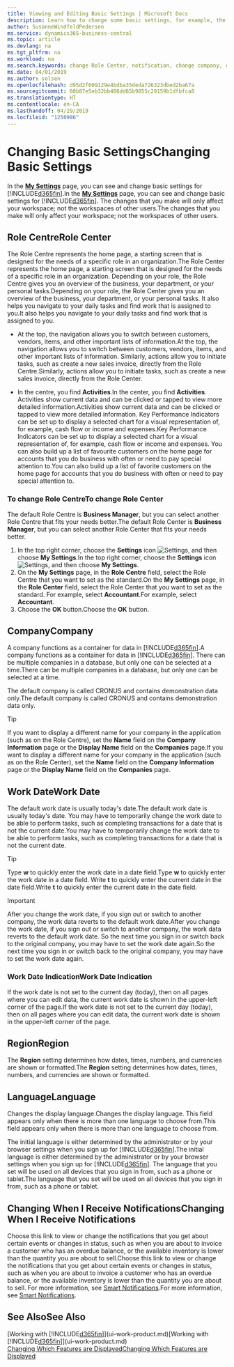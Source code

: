 ```yaml
---
title: Viewing and Editing Basic Settings | Microsoft Docs
description: Learn how to change some basic settings, for example, the Role Centre, company, or the work date.
author: SusanneWindfeldPedersen
ms.service: dynamics365-business-central
ms.topic: article
ms.devlang: na
ms.tgt_pltfrm: na
ms.workload: na
ms.search.keywords: change Role Center, notification, change company, change work date
ms.date: 04/01/2019
ms.author: solsen
ms.openlocfilehash: d95d2f609129e4bdba35deda726323dbed2ba67a
ms.sourcegitcommit: 60b87e5eb32bb408dd65b9855c29159b1dfbfca8
ms.translationtype: HT
ms.contentlocale: en-CA
ms.lasthandoff: 04/29/2019
ms.locfileid: "1250986"
---
```

# <a name="changing-basic-settings"></a><span data-ttu-id="c23b6-103">Changing Basic Settings</span><span class="sxs-lookup"><span data-stu-id="c23b6-103">Changing Basic Settings</span></span>
<span data-ttu-id="c23b6-104">In the [**My Settings**](https://businesscentral.dynamics.com?page=9176 "Go directly to your user settings page in Business Central") page, you can see and change basic settings for [!INCLUDE[d365fin](includes/d365fin_md.md)].</span><span class="sxs-lookup"><span data-stu-id="c23b6-104">In the [**My Settings**](https://businesscentral.dynamics.com?page=9176 "Go directly to your user settings page in Business Central") page, you can see and change basic settings for [!INCLUDE[d365fin](includes/d365fin_md.md)].</span></span> <span data-ttu-id="c23b6-105">The changes that you make will only affect your workspace; not the workspaces of other users.</span><span class="sxs-lookup"><span data-stu-id="c23b6-105">The changes that you make will only affect your workspace; not the workspaces of other users.</span></span>  

## <a name="role-center"></a> <span data-ttu-id="c23b6-106">Role Centre</span><span class="sxs-lookup"><span data-stu-id="c23b6-106">Role Center</span></span>
<span data-ttu-id="c23b6-107">The Role Centre represents the home page, a starting screen that is designed for the needs of a specific role in an organization.</span><span class="sxs-lookup"><span data-stu-id="c23b6-107">The Role Center represents the home page, a starting screen that is designed for the needs of a specific role in an organization.</span></span> <span data-ttu-id="c23b6-108">Depending on your role, the Role Centre gives you an overview of the business, your department, or your personal tasks.</span><span class="sxs-lookup"><span data-stu-id="c23b6-108">Depending on your role, the Role Center gives you an overview of the business, your department, or your personal tasks.</span></span> <span data-ttu-id="c23b6-109">It also helps you navigate to your daily tasks and find work that is assigned to you.</span><span class="sxs-lookup"><span data-stu-id="c23b6-109">It also helps you navigate to your daily tasks and find work that is assigned to you.</span></span>

-   <span data-ttu-id="c23b6-110">At the top, the navigation allows you to switch between customers, vendors, items, and other important lists of information.</span><span class="sxs-lookup"><span data-stu-id="c23b6-110">At the top, the navigation allows you to switch between customers, vendors, items, and other important lists of information.</span></span> <span data-ttu-id="c23b6-111">Similarly, actions allow you to initiate tasks, such as create a new sales invoice, directly from the Role Centre.</span><span class="sxs-lookup"><span data-stu-id="c23b6-111">Similarly, actions allow you to initiate tasks, such as create a new sales invoice, directly from the Role Center.</span></span>

-   <span data-ttu-id="c23b6-112">In the centre, you find **Activities**.</span><span class="sxs-lookup"><span data-stu-id="c23b6-112">In the center, you find **Activities**.</span></span> <span data-ttu-id="c23b6-113">Activities show current data and can be clicked or tapped to view more detailed information.</span><span class="sxs-lookup"><span data-stu-id="c23b6-113">Activities show current data and can be clicked or tapped to view more detailed information.</span></span> <span data-ttu-id="c23b6-114">Key Performance Indicators can be set up to display a selected chart for a visual representation of, for example, cash flow or income and expenses.</span><span class="sxs-lookup"><span data-stu-id="c23b6-114">Key Performance Indicators can be set up to display a selected chart for a visual representation of, for example, cash flow or income and expenses.</span></span> <span data-ttu-id="c23b6-115">You can also build up a list of favourite customers on the home page for accounts that you do business with often or need to pay special attention to.</span><span class="sxs-lookup"><span data-stu-id="c23b6-115">You can also build up a list of favorite customers on the home page for accounts that you do business with often or need to pay special attention to.</span></span>

### <a name="to-change-role-center"></a><span data-ttu-id="c23b6-116">To change Role Centre</span><span class="sxs-lookup"><span data-stu-id="c23b6-116">To change Role Center</span></span>
<span data-ttu-id="c23b6-117">The default Role Centre is **Business Manager**, but you can select another Role Centre that fits your needs better.</span><span class="sxs-lookup"><span data-stu-id="c23b6-117">The default Role Center is **Business Manager**, but you can select another Role Center that fits your needs better.</span></span>
1. <span data-ttu-id="c23b6-118">In the top right corner, choose the **Settings** icon ![Settings](media/ui-experience/settings_icon_small.png "Settings icon for role center"), and then choose **My Settings**.</span><span class="sxs-lookup"><span data-stu-id="c23b6-118">In the top right corner, choose the **Settings** icon ![Settings](media/ui-experience/settings_icon_small.png "Settings icon for role center"), and then choose **My Settings**.</span></span>
2. <span data-ttu-id="c23b6-119">On the **My Settings** page, in the **Role Centre** field, select the Role Centre that you want to set as the standard.</span><span class="sxs-lookup"><span data-stu-id="c23b6-119">On the **My Settings** page, in the **Role Center** field, select the Role Center that you want to set as the standard.</span></span> <span data-ttu-id="c23b6-120">For example, select **Accountant**.</span><span class="sxs-lookup"><span data-stu-id="c23b6-120">For example, select **Accountant**.</span></span>
3. <span data-ttu-id="c23b6-121">Choose the **OK** button.</span><span class="sxs-lookup"><span data-stu-id="c23b6-121">Choose the **OK** button.</span></span>

## <a name="company"></a><span data-ttu-id="c23b6-122">Company</span><span class="sxs-lookup"><span data-stu-id="c23b6-122">Company</span></span>
<span data-ttu-id="c23b6-123">A company functions as a container for data in [!INCLUDE[d365fin](includes/d365fin_md.md)].</span><span class="sxs-lookup"><span data-stu-id="c23b6-123">A company functions as a container for data in [!INCLUDE[d365fin](includes/d365fin_md.md)].</span></span> <span data-ttu-id="c23b6-124">There can be multiple companies in a database, but only one can be selected at a time.</span><span class="sxs-lookup"><span data-stu-id="c23b6-124">There can be multiple companies in a database, but only one can be selected at a time.</span></span>

<span data-ttu-id="c23b6-125">The default company is called CRONUS and contains demonstration data only.</span><span class="sxs-lookup"><span data-stu-id="c23b6-125">The default company is called CRONUS and contains demonstration data only.</span></span>

> [!TIP]  
>   <span data-ttu-id="c23b6-126">If you want to display a different name for your company in the application (such as on the Role Centre), set the **Name** field on the **Company Information** page or the **Display Name** field on the **Companies** page.</span><span class="sxs-lookup"><span data-stu-id="c23b6-126">If you want to display a different name for your company in the application (such as on the Role Center), set the **Name** field on the **Company Information** page or the **Display Name** field on the **Companies** page.</span></span>  

## <a name="work-date"></a><span data-ttu-id="c23b6-127">Work Date</span><span class="sxs-lookup"><span data-stu-id="c23b6-127">Work Date</span></span>
<span data-ttu-id="c23b6-128">The default work date is usually today's date.</span><span class="sxs-lookup"><span data-stu-id="c23b6-128">The default work date is usually today's date.</span></span> <span data-ttu-id="c23b6-129">You may have to temporarily change the work date to be able to perform tasks, such as completing transactions for a date that is not the current date.</span><span class="sxs-lookup"><span data-stu-id="c23b6-129">You may have to temporarily change the work date to be able to perform tasks, such as completing transactions for a date that is not the current date.</span></span>

> [!TIP]  
>   <span data-ttu-id="c23b6-130">Type **w** to quickly enter the work date in a date field.</span><span class="sxs-lookup"><span data-stu-id="c23b6-130">Type **w** to quickly enter the work date in a date field.</span></span> <span data-ttu-id="c23b6-131">Write **t** to quickly enter the current date in the date field.</span><span class="sxs-lookup"><span data-stu-id="c23b6-131">Write **t** to quickly enter the current date in the date field.</span></span>

> [!IMPORTANT]  
>   <span data-ttu-id="c23b6-132">After you change the work date, if you sign out or switch to another company, the work data reverts to the default work date.</span><span class="sxs-lookup"><span data-stu-id="c23b6-132">After you change the work date, if you sign out or switch to another company, the work data reverts to the default work date.</span></span> <span data-ttu-id="c23b6-133">So the next time you sign in or switch back to the original company, you may have to set the work date again.</span><span class="sxs-lookup"><span data-stu-id="c23b6-133">So the next time you sign in or switch back to the original company, you may have to set the work date again.</span></span> 

### <a name="work-date-indication"></a><span data-ttu-id="c23b6-134">Work Date Indication</span><span class="sxs-lookup"><span data-stu-id="c23b6-134">Work Date Indication</span></span>
<!--
Whenever the work date is not set to the current day (today), there are two indicators on pages that you open for editing:

- A reminder appears at the top of the page that tells you what the work date is set to. The reminder provides a direct link to the work date setting on the **My Settings** page so you change the date if you want. From the reminder, you can also choose to dismiss the reminder for the rest of your session. Unless you change the work date to "today", the reminder will appear the next time you sign in. 

- If you dismiss the reminder, the work date will appear in the title of the page.  
-->
<span data-ttu-id="c23b6-135">If the work date is not set to the current day (today), then on all pages where you can edit data, the current work date is shown in the upper-left corner of the page.</span><span class="sxs-lookup"><span data-stu-id="c23b6-135">If the work date is not set to the current day (today), then on all pages where you can edit data, the current work date is shown in the upper-left corner of the page.</span></span>
  
## <a name="region"></a> <span data-ttu-id="c23b6-136">Region</span><span class="sxs-lookup"><span data-stu-id="c23b6-136">Region</span></span>

<span data-ttu-id="c23b6-137">The **Region** setting determines how dates, times, numbers, and currencies are shown or formatted.</span><span class="sxs-lookup"><span data-stu-id="c23b6-137">The **Region** setting determines how dates, times, numbers, and currencies are shown or formatted.</span></span>


## <a name="language"></a> <span data-ttu-id="c23b6-138">Language</span><span class="sxs-lookup"><span data-stu-id="c23b6-138">Language</span></span>
<span data-ttu-id="c23b6-139">Changes the display language.</span><span class="sxs-lookup"><span data-stu-id="c23b6-139">Changes the display language.</span></span> <span data-ttu-id="c23b6-140">This field appears only when there is more than one language to choose from.</span><span class="sxs-lookup"><span data-stu-id="c23b6-140">This field appears only when there is more than one language to choose from.</span></span> 

<span data-ttu-id="c23b6-141">The initial language is either determined by the administrator or by your browser settings when you sign up for [!INCLUDE[d365fin](includes/d365fin_md.md)].</span><span class="sxs-lookup"><span data-stu-id="c23b6-141">The initial language is either determined by the administrator or by your browser settings when you sign up for [!INCLUDE[d365fin](includes/d365fin_md.md)].</span></span> <span data-ttu-id="c23b6-142">The language that you set will be used on all devices that you sign in from, such as a phone or tablet.</span><span class="sxs-lookup"><span data-stu-id="c23b6-142">The language that you set will be used on all devices that you sign in from, such as a phone or tablet.</span></span>

## <a name="changing-when-i-receive-notifications"></a><span data-ttu-id="c23b6-143">Changing When I Receive Notifications</span><span class="sxs-lookup"><span data-stu-id="c23b6-143">Changing When I Receive Notifications</span></span>
<span data-ttu-id="c23b6-144">Choose this link to view or change the notifications that you get about certain events or changes in status, such as when you are about to invoice a customer who has an overdue balance, or the available inventory is lower than the quantity you are about to sell.</span><span class="sxs-lookup"><span data-stu-id="c23b6-144">Choose this link to view or change the notifications that you get about certain events or changes in status, such as when you are about to invoice a customer who has an overdue balance, or the available inventory is lower than the quantity you are about to sell.</span></span> <span data-ttu-id="c23b6-145">For more information, see [Smart Notifications](ui-smart-notifications.md).</span><span class="sxs-lookup"><span data-stu-id="c23b6-145">For more information, see [Smart Notifications](ui-smart-notifications.md).</span></span>

## <a name="see-also"></a><span data-ttu-id="c23b6-146">See Also</span><span class="sxs-lookup"><span data-stu-id="c23b6-146">See Also</span></span>
<span data-ttu-id="c23b6-147">[Working with [!INCLUDE[d365fin](includes/d365fin_md.md)]](ui-work-product.md)</span><span class="sxs-lookup"><span data-stu-id="c23b6-147">[Working with [!INCLUDE[d365fin](includes/d365fin_md.md)]](ui-work-product.md)</span></span>  
[<span data-ttu-id="c23b6-148">Changing Which Features are Displayed</span><span class="sxs-lookup"><span data-stu-id="c23b6-148">Changing Which Features are Displayed</span></span>](ui-experiences.md)  
